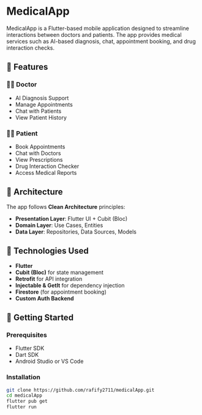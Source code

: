 # MedicalApp

MedicalApp is a Flutter-based mobile application designed to streamline interactions between doctors and patients. The app provides medical services such as AI-based diagnosis, chat, appointment booking, and drug interaction checks.

## 📱 Features

### 👨‍⚕️ Doctor
- AI Diagnosis Support
- Manage Appointments
- Chat with Patients
- View Patient History

### 🧑‍⚕️ Patient
- Book Appointments
- Chat with Doctors
- View Prescriptions
- Drug Interaction Checker
- Access Medical Reports

## 🧱 Architecture

The app follows **Clean Architecture** principles:
- **Presentation Layer**: Flutter UI + Cubit (Bloc)
- **Domain Layer**: Use Cases, Entities
- **Data Layer**: Repositories, Data Sources, Models

## 🔧 Technologies Used

- **Flutter**
- **Cubit (Bloc)** for state management
- **Retrofit** for API integration
- **Injectable & GetIt** for dependency injection
- **Firestore** (for appointment booking)
- **Custom Auth Backend**

## 🚀 Getting Started

### Prerequisites
- Flutter SDK
- Dart SDK
- Android Studio or VS Code

### Installation

```bash
git clone https://github.com/rafify2711/medicalApp.git
cd medicalApp
flutter pub get
flutter run
